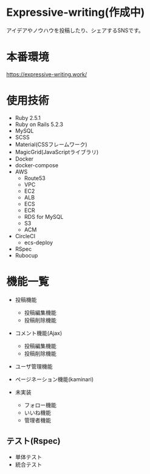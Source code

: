# Expressive-writing(作成中)
アイデアやノウハウを投稿したり、シェアするSNSです。

# 本番環境
https://expressive-writing.work/

# 使用技術
- Ruby 2.5.1
- Ruby on Rails 5.2.3
- MySQL
- SCSS
- Material(CSSフレームワーク) 
- MagicGrid(JavaScriptライブラリ) 
- Docker
- docker-compose
- AWS
  - Route53
  - VPC
  - EC2
  - ALB
  - ECS
  - ECR
  - RDS for MySQL
  - S3
  - ACM
- CircleCI
  - ecs-deploy
- RSpec
- Rubocup

# 機能一覧
- 投稿機能
  - 投稿編集機能
  - 投稿削除機能
- コメント機能(Ajax)
  - 投稿編集機能
  - 投稿削除機能
- ユーザ管理機能
- ページネーション機能(kaminari)

- 未実装
  - フォロー機能
  - いいね機能
  - 管理者機能

## テスト(Rspec)
  - 単体テスト
  - 統合テスト
  